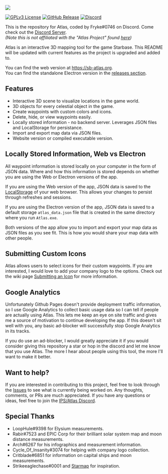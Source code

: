 ![](https://i.imgur.com/apTDwvA.png)

[![GPLv3 License](https://img.shields.io/static/v1?label=Licence&message=GPL%20v3&color=green)](https://opensource.org/licenses/) [![GitHub Release](https://img.shields.io/static/v1?label=Version&message=2.1.0&color=blue)]() [![Discord](https://img.shields.io/static/v1?label=Discord&message=Click%20to%20Join&color=purple)](https://discord.gg/Vafdx5JWBh)

This is the repository for Atlas, coded by Fryke#0746 on Discord. Come check out the [Discord Server](https://discord.gg/Vafdx5JWBh).
<br>
_(Note this is not affiliated with the "Atlas Project" found [here](https://discord.gg/TURc9vNu))_

Atlas is an interactive 3D mapping tool for the game Starbase. This README will be updated with current features as the project is upgraded and added to.

You can find the web version at <https://sb-atlas.org>.<br>
You can find the standalone Electron version in the [releases section](https://github.com/Tmktahu/atlas/releases).

## Features

- Interactive 3D scene to visualize locations in the game world.
- 3D objects for every celestial object in the game.
- Create waypoints with custom colors and icons.
- Delete, hide, or view waypoints easily.
- Locally stored information - no backend server. Leverages JSON files and LocalStorage for persistance.
- Import and export map data via JSON files.
- Website version or compiled executable version.

## Locally Stored Information, Web vs Electron

All waypoint information is stored locally on your computer in the form of JSON data. Where and how this information is stored depends on whether you are using the Web or Electron versions of the app.

If you are using the Web version of the app, JSON data is saved to the [LocalStorage](https://developer.mozilla.org/en-US/docs/Web/API/Web_Storage_API) of your web browser. This allows your changes to persist through refreshes and sessions.

If you are using the Electron version of the app, JSON data is saved to a default storage `atlas_data.json` file that is created in the same directory where you run `Atlas.exe`.

Both versions of the app allow you to import and export your map data as JSON files as you see fit. This is how you would share your map data with other people.

## Submitting Custom Icons

Atlas allows users to select icons for their custom waypoints. If you are interested, I would love to add your company logo to the options. Check out the wiki page [Submitting an Icon](https://github.com/Tmktahu/atlas/wiki/Submitting-an-Icon) for more information.

## Google Analytics

Unfortunately Github Pages doesn't provide deployment traffic information, so I use Google Analytics to collect basic usage data so I can tell if people are actually using Atlas. This lets me keep an eye on site traffic and gives me a source of motivation to continue developing the app. If this doesn't sit well with you, any basic ad-blocker will successfully stop Google Analytics in its tracks.

If you do use an ad-blocker, I would greatly appreciate it if you would consider giving this repository a star or hop in the discord and let me know that you use Atlas. The more I hear about people using this tool, the more I'll want to make it better.

## Want to help?

If you are interested in contributing to this project, feel free to look through the [Issues](https://github.com/Tmktahu/atlas/issues) to see what is currently being worked on. Any thoughts, comments, or PRs are much appreciated. If you have any questions or ideas, feel free to join the [IPS/Atlas Discord](https://discord.gg/Vafdx5JWBh).

## Special Thanks

- LoopHule#9398 for Elysium measurements.
- Rabir#7523 and EPIC Corp for their brilliant solar system map and moon distance measurements.
- Arch#6267 for his infographics and measurement information.
- Cycle_Of_Insanity#3074 for helping with company logo collection.
- Critblade#6851 for information on capital ships and moon measurements.
- Strikeeaglechase#0001 and [Starmap](https://github.com/Collective-SB/Starmap) for inspiration.
